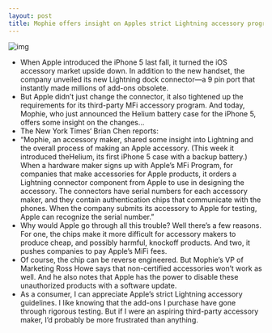 ```yaml
---
layout: post
title: Mophie offers insight on Apples strict Lightning accessory program
---
```

![img](http://media.idownloadblog.com/wp-content/uploads/2012/10/apple-lightning-iphone-5.jpg)
* When Apple introduced the iPhone 5 last fall, it turned the iOS accessory market upside down. In addition to the new handset, the company unveiled its new Lightning dock connector—a 9 pin port that instantly made millions of add-ons obsolete.
* But Apple didn’t just change the connector, it also tightened up the requirements for its third-party MFi accessory program. And today, Mophie, who just announced the Helium battery case for the iPhone 5, offers some insight on the changes…
* The New York Times‘ Brian Chen reports:
* “Mophie, an accessory maker, shared some insight into Lightning and the overall process of making an Apple accessory. (This week it introduced theHelium, its first iPhone 5 case with a backup battery.) When a hardware maker signs up with Apple’s MFi Program, for companies that make accessories for Apple products, it orders a Lightning connector component from Apple to use in designing the accessory. The connectors have serial numbers for each accessory maker, and they contain authentication chips that communicate with the phones. When the company submits its accessory to Apple for testing, Apple can recognize the serial number.”
* Why would Apple go through all this trouble? Well there’s a few reasons. For one, the chips make it more difficult for accessory makers to produce cheap, and possibly harmful, knockoff products. And two, it pushes companies to pay Apple’s MiFi fees.
* Of course, the chip can be reverse engineered. But Mophie’s VP of Marketing Ross Howe says that non-certified accessories won’t work as well. And he also notes that Apple has the power to disable these unauthorized products with a software update.
* As a consumer, I can appreciate Apple’s strict Lightning accessory guidelines. I like knowing that the add-ons I purchase have gone through rigorous testing. But if I were an aspiring third-party accessory maker, I’d probably be more frustrated than anything.

